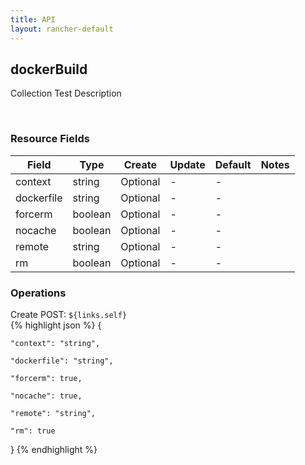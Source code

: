 ```yaml
---
title: API
layout: rancher-default
---
```


## dockerBuild

Collection Test Description

​
### Resource Fields

Field | Type | Create | Update | Default | Notes
---|---|---|---|---|---
context | string | Optional | - | - | 
dockerfile | string | Optional | - | - | 
forcerm | boolean | Optional | - | - | 
nocache | boolean | Optional | - | - | 
remote | string | Optional | - | - | 
rm | boolean | Optional | - | - | 





### Operations



<span class="action">
<span class="header">
Create
<span class="headerright">POST:  <code>${links.self}</code></span>
</span>
<div class="action-contents">
{% highlight json %} 
{

	"context": "string",

	"dockerfile": "string",

	"forcerm": true,

	"nocache": true,

	"remote": "string",

	"rm": true

} 
{% endhighlight %}
</div>
</span>












​